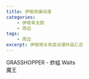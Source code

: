 ```yaml
---
title: 伊坂改编动漫
categories: 
    - 伊坂幸太郎
    - 周边
tags: 
    - 周边
excerpt: 伊坂相关改变动漫作品汇总
---
```

<!-- more -->

GRASSHOPPER - 蚱蜢 
Walts  
魔王
